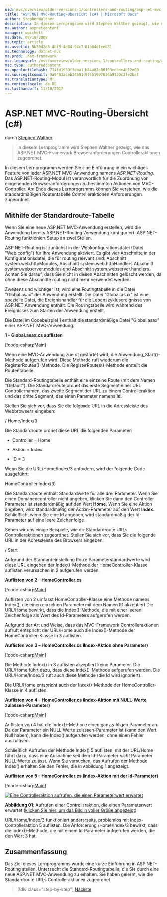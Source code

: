 ```yaml
---
uid: mvc/overview/older-versions-1/controllers-and-routing/asp-net-mvc-routing-overview-cs
title: "ASP.NET MVC-Routing-Übersicht (c#) | Microsoft Docs"
author: StephenWalther
description: In diesem Lernprogramm wird Stephen Walther gezeigt, wie das ASP.NET MVC-Framework Browseranforderungen Controlleraktionen zugeordnet.
ms.author: aspnetcontent
manager: wpickett
ms.date: 08/19/2008
ms.topic: article
ms.assetid: 5b39d2d5-4bf9-4d04-94c7-81b84dfeeb31
ms.technology: dotnet-mvc
ms.prod: .net-framework
msc.legacyurl: /mvc/overview/older-versions-1/controllers-and-routing/asp-net-mvc-routing-overview-cs
msc.type: authoredcontent
ms.openlocfilehash: 714fd1939ffeba11b84a82e80193ecbbe4b12e09
ms.sourcegitcommit: 9a9483aceb34591c97451997036a9120c3fe2baf
ms.translationtype: MT
ms.contentlocale: de-DE
ms.lasthandoff: 11/10/2017
---
```

<a name="aspnet-mvc-routing-overview-c"></a>ASP.NET MVC-Routing-Übersicht (c#)
====================
durch [Stephen Walther](https://github.com/StephenWalther)

> In diesem Lernprogramm wird Stephen Walther gezeigt, wie das ASP.NET MVC-Framework Browseranforderungen Controlleraktionen zugeordnet.


In diesem Lernprogramm werden Sie eine Einführung in ein wichtiges Feature von jeder ASP.NET MVC-Anwendung namens *ASP.NET-Routing*. Das ASP.NET-Routing-Modul ist verantwortlich für die Zuordnung von eingehenden Browseranforderungen zu bestimmten Aktionen von MVC-Controller. Am Ende dieses Lernprogramms können Sie verstehen, wie die standardmäßigen Routentabelle Controlleraktionen Anforderungen zugeordnet.

## <a name="using-the-default-route-table"></a>Mithilfe der Standardroute-Tabelle

Wenn Sie eine neue ASP.NET MVC-Anwendung erstellen, wird die Anwendung bereits ASP.NET-Routing Verwendung konfiguriert. ASP.NET-Routing funktioniert Setup an zwei Stellen.

ASP.NET-Routing ist zunächst in der Webkonfigurationsdatei (Datei "Web.config") für Ihre Anwendung aktiviert. Es gibt vier Abschnitte in der Konfigurationsdatei, die für routing relevant sind: Abschnitt system.web.httpModules, Abschnitt system.web.httpHandlers Abschnitt system.webserver.modules und Abschnitt system.webserver.handlers. Achten Sie darauf, dass Sie nicht in diesen Abschnitten gelöscht werden, da ohne diese Abschnitte routing nicht mehr verwendet werden.

Zweitens und wichtiger ist, wird eine Routingtabelle in die Datei "Global.asax" der Anwendung erstellt. Die Datei "Global.asax" ist eine spezielle Datei, die Ereignishandler für die Lebenszyklusereignisse von ASP.NET Anwendung enthält. Die Routingtabelle wird während des Ereignisses zum Starten der Anwendung erstellt.

Die Datei im Codebeispiel 1 enthält die standardmäßige Datei "Global.asax" einer ASP.NET MVC-Anwendung.

**1 – Global.asax.cs auflisten**

[!code-csharp[Main](asp-net-mvc-routing-overview-cs/samples/sample1.cs)]

Wenn eine MVC-Anwendung zuerst gestartet wird, die Anwendung\_Start()-Methode aufgerufen wird. Diese Methode ruft wiederum die RegisterRoutes()-Methode. Die RegisterRoutes()-Methode erstellt die Routentabelle.

Die Standard-Routingtabelle enthält eine einzelne Route (mit dem Namen "Default"). Die Standardroute ordnet das erste Segment einer URL Controllernamen, das zweite Segment der URL zu einem Controlleraktion und das dritte Segment, das einen Parameter namens **Id**.

Stellen Sie sich vor, dass Sie die folgende URL in die Adressleiste des Webbrowsers eingeben:

/ Home/Index/3

Die Standardroute ordnet diese URL die folgenden Parameter:

- Controller = Home

- Aktion = Index

- ID = 3

Wenn Sie die URL/Home/Index/3 anfordern, wird der folgende Code ausgeführt:

HomeController.Index(3)

Die Standardroute enthält Standardwerte für alle drei Parameter. Wenn Sie einen Domänencontroller nicht angeben, klicken Sie dann den Controller Parameter ist standardmäßig auf den Wert **Home**. Wenn Sie eine Aktion angeben, wird standardmäßig der Action-Parameter auf den Wert **Index**. Schließlich, wenn Sie eine Id angeben, wird standardmäßig der Id-Parameter auf eine leere Zeichenfolge.

Sehen wir uns einige Beispiele, wie die Standardroute URLs Controlleraktionen zugeordnet. Stellen Sie sich vor, dass Sie die folgende URL in der Adressleiste des Browsers eingeben:

/ Start

Aufgrund der Standardeinstellung Route Parameterstandardwerte wird diese URL eingeben der Index()-Methode der HomeController-Klasse auflisten verursachen in 2 aufgerufen werden.

**Auflisten von 2 – HomeController.cs**

[!code-csharp[Main](asp-net-mvc-routing-overview-cs/samples/sample2.cs)]

Auflisten von 2 umfasst HomeController-Klasse eine Methode namens Index(), die einen einzelnen Parameter mit dem Namen ID akzeptiert Die URL/Home bewirkt, dass die Index()-Methode, die mit einer leeren Zeichenfolge als Wert des Id-Parameters aufgerufen werden.

Aufgrund der Art und Weise, dass das MVC-Framework Controlleraktionen aufruft entspricht der URL/Home auch die Index()-Methode der HomeController-Klasse in 3 auflisten.

**Auflisten von 3 – HomeController.cs (Index-Aktion ohne Parameter)**

[!code-csharp[Main](asp-net-mvc-routing-overview-cs/samples/sample3.cs)]

Die Methode Index() in 3 auflisten akzeptiert keine Parameter. Die URL/Home führt dazu, dass diese Index()-Methode aufgerufen werden. Die URL/Home/Index/3 ruft auch diese Methode (die Id wird ignoriert).

Die URL/Home entspricht auch der Index()-Methode der HomeController-Klasse in 4 auflisten.

**Auflisten von 4 – HomeController.cs (Index-Aktion mit NULL-Werte zulassen-Parameter)**

[!code-csharp[Main](asp-net-mvc-routing-overview-cs/samples/sample4.cs)]

Auflisten von 4 hat die Index()-Methode einen ganzzahligen Parameter an. Da der Parameter ein NULL-Werte zulassen-Parameter ist (kann den Wert Null haben), kann die Index() aufgerufen werden, ohne einen Fehler auszulösen.

Schließlich Aufrufen der Methode Index() 5 auflisten, mit der URL/Home führt dazu, dass eine Ausnahme seit dem Id-Parameter *nicht* Parameter NULL-Werte zulässt. Wenn Sie versuchen, das Aufrufen der Methode Index() erhalten Sie den Fehler, die in Abbildung 1 angezeigt.

**Auflisten von 5 – HomeController.cs (Index-Aktion mit der Id-Parameter)**

[!code-csharp[Main](asp-net-mvc-routing-overview-cs/samples/sample5.cs)]


[![Eine Controlleraktion aufrufen, die einen Parameterwert erwartet](asp-net-mvc-routing-overview-cs/_static/image1.jpg)](asp-net-mvc-routing-overview-cs/_static/image1.png)

**Abbildung 01**: Aufrufen einer Controlleraktion, die einen Parameterwert erwartet ([klicken Sie hier, um das Bild in voller Größe angezeigt](asp-net-mvc-routing-overview-cs/_static/image2.png))


URL/Home/Index/3 funktioniert andererseits, problemlos mit Index-Controlleraktion 5 auflisten. Die Anforderung /Home/Index/3 bewirkt, dass die Index()-Methode, die mit einem Id-Parameter aufgerufen werden, die den Wert 3 hat.

## <a name="summary"></a>Zusammenfassung

Das Ziel dieses Lernprogramms wurde eine kurze Einführung in ASP.NET-Routing stellen. Untersucht die Standard-Routingtabelle, die Sie durch eine neue ASP.NET MVC-Anwendung zu erhalten. Sie haben gelernt, wie die Standardroute URLs Controlleraktionen zugeordnet.

>[!div class="step-by-step"]
[Nächste](understanding-action-filters-cs.md)
